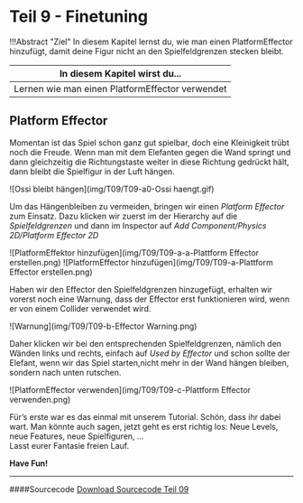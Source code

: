 # Teil 9 - Finetuning

!!!Abstract "Ziel"
    In diesem Kapitel lernst du, wie man einen PlatformEffector hinzufügt, damit deine Figur nicht an den Spielfeldgrenzen stecken bleibt.

In diesem Kapitel wirst du... |
----------------------------- |
Lernen wie man einen PlatformEffector verwendet |


## Platform Effector
Momentan ist das Spiel schon ganz gut spielbar, doch eine Kleinigkeit trübt noch die Freude. Wenn man mit dem Elefanten gegen die Wand springt und dann gleichzeitig die Richtungstaste weiter in diese Richtung gedrückt hält, dann bleibt die Spielfigur in der Luft hängen.

![Ossi bleibt hängen](img/T09/T09-a0-Ossi haengt.gif)

Um das Hängenbleiben zu vermeiden, bringen wir einen *Platform Effector* zum Einsatz. Dazu klicken wir zuerst im der Hierarchy auf die *Spielfeldgrenzen* und dann im Inspector auf *Add Component/Physics 2D/Platform Effector 2D*

![PlatformEffektor hinzufügen](img/T09/T09-a-a-Plattform Effector erstellen.png)
![PlatformEffector hinzufügen](img/T09/T09-a-Plattform Effector erstellen.png)

Haben wir den Effector den Spielfeldgrenzen hinzugefügt, erhalten wir vorerst noch eine Warnung, dass der Effector erst funktionieren wird, wenn er von einem Collider verwendet wird.

![Warnung](img/T09/T09-b-Effector Warning.png)

Daher klicken wir bei den entsprechenden Spielfeldgrenzen, nämlich den Wänden links und rechts, einfach auf *Used by Effector* und schon sollte der Elefant, wenn wir das Spiel starten,nicht mehr in der Wand hängen bleiben, sondern nach unten rutschen.

![PlatformEffector verwenden](img/T09/T09-c-Plattform Effector verwenden.png)


Für’s erste war es das einmal mit unserem Tutorial. Schön, dass ihr dabei wart. Man könnte auch sagen, jetzt geht es erst richtig los: Neue Levels, neue Features, neue Spielfiguren, …  
Lasst eurer Fantasie freien Lauf.

**Have Fun!**

-----

####Sourcecode
[Download Sourcecode Teil 09](https://github.com/learn2proGrAME/proGrAME-Beispiele-und-Quellcodes/blob/master/BouncyFant/T09/Bouncy%20Fant%2009.zip)
